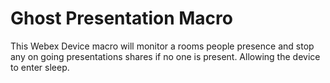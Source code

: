 # Ghost Presentation Macro
This Webex Device macro will monitor a rooms people presence and stop any on going presentations shares if no one is present. Allowing the device to enter sleep.
